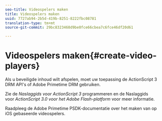 ```yaml
---
seo-title: Videospelers maken
title: Videospelers maken
uuid: 7727ab94-2b5d-419b-8251-8222fbc08781
translation-type: tm+mt
source-git-commit: 29bc8323460d9be0fce66cbea7c6fce46df20d61

---
```



# Videospelers maken{#create-video-players}

Als u beveiligde inhoud wilt afspelen, moet uw toepassing de ActionScript 3 DRM API&#39;s of Adobe Primetime DRM gebruiken.

Zie de *Naslaggids voor ActionScript 3* programmeren en de Naslaggids voor *ActionScript 3.0 voor het Adobe Flash-platform* voor meer informatie.

Raadpleeg de Adobe Primetime PSDK-documentatie over het maken van op iOS gebaseerde videospelers.
